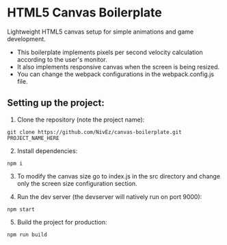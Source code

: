 # HTML5 Canvas Boilerplate
Lightweight HTML5 canvas setup for simple animations and game development.

* This boilerplate implements pixels per second velocity calculation according to the user's monitor.
* It also implements responsive canvas when the screen is being resized.
* You can change the webpack configurations in the webpack.config.js file.


## Setting up the project:
1. Clone the repository (note the project name):
```
git clone https://github.com/NivEz/canvas-boilerplate.git PROJECT_NAME_HERE
```

2. Install dependencies:
```
npm i
```

3. To modify the canvas size go to index.js in the src directory and change only the screen size configuration section.

4. Run the dev server (the devserver will natively run on port 9000):
```
npm start
```

5. Build the project for production:
```
npm run build
```
 
